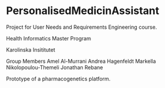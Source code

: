 # PersonalisedMedicinAssistant

Project for User Needs and Requirements Engineering course.

Health Informatics Master Program 

Karolinska Insititutet

Group Members
  Amel Al-Murrani
  Andrea Hagenfeldt
  Markella Nikolopoulou-Themeli
  Jonathan Rebane
  
  Prototype of a pharmacogenetics platform.
